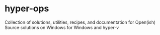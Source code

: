 # hyper-ops
Collection of solutions, utilities, recipes, and documentation for Open(ish) Source solutions on Windows for Windows and hyper-v
